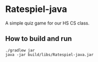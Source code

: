 # Ratespiel-java

A simple quiz game for our HS CS class.

## How to build and run

```shell
./gradlew jar
java -jar build/libs/Ratespiel-java.jar
```